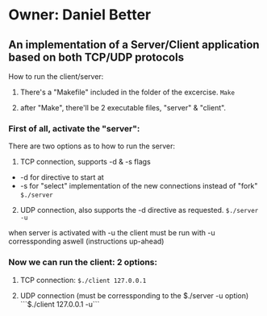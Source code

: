 # Owner: Daniel Better
## An implementation of a Server/Client application based on both TCP/UDP protocols

How to run the client/server:

1. There's a "Makefile" included in the folder of the excercise.
		```Make```

2. after "Make", there'll be 2 executable files, "server" & "client".

### First of all, activate the "server":
There are two options as to how to run the server:

1. TCP connection, supports -d & -s flags
- -d for directive to start at
- -s for "select" implementation of the new connections instead of "fork"
		```$./server ```
2. UDP connection, also supports the -d directive as requested.
		```$./server -u ```

when server is activated with -u the client must be run with -u corressponding aswell (instructions up-ahead)

### Now we can run the client: 2 options:
1. TCP connection:
		```$./client 127.0.0.1```
 
2. UDP connection (must be corressponding to the $./server -u option)
		```$./client 127.0.0.1 -u```

